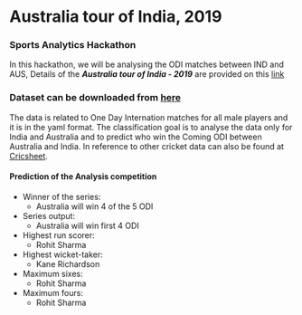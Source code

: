 # Australia tour of India, 2019  
### Sports Analytics Hackathon  
In this hackathon, we will be analysing the ODI matches between IND and AUS, Details of the **_Australia tour of India - 2019_** are provided on this [link](https://www.cricbuzz.com/cricket-series/2773/australia-tour-of-india-2019/matches?gclid=EAIaIQobChMIivnEoo694AIVVR0rCh0MTQZUEAAYASAAEgKz7vD_BwE)  
### Dataset can be downloaded from [here](https://cricsheet.org/downloads/odis_male.zip)  
The data is related to One Day Internation matches for all male players and it is in the yaml format. The classification goal is to analyse the data only for India and Australia and to predict who win the Coming ODI between Australia and India. In reference to other cricket data can also be found at [Cricsheet](https://cricsheet.org/).
#### Prediction of the Analysis competition
* Winner of the series:
  * Australia will win 4 of the 5 ODI  
* Series output:
  * Australia will win first 4 ODI  
* Highest run scorer:
  * Rohit Sharma  
* Highest wicket-taker:  
  * Kane Richardson  
* Maximum sixes:  
  * Rohit Sharma  
* Maximum fours:  
  * Rohit Sharma

